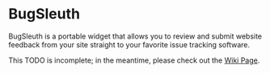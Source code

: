 # BugSleuth

BugSleuth is a portable widget that allows you to review and submit website feedback from your site straight to your favorite issue tracking software.

This TODO is incomplete; in the meantime, please check out the [Wiki Page](https://github.com/DonIsaac/BugSleuth/wiki).
